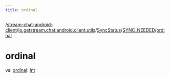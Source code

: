 ```yaml
---
title: ordinal
---
```

/[stream-chat-android-client](../../../index.md)/[io.getstream.chat.android.client.utils](../../index.md)/[SyncStatus](../index.md)/[SYNC_NEEDED](index.md)/[ordinal](ordinal.md)  
  
  
  
# ordinal  
val [ordinal](ordinal.md): [Int](https://kotlinlang.org/api/latest/jvm/stdlib/kotlin/-int/index.html)
